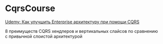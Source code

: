 ﻿# CqrsCourse

[Udemy: Как улучшить Enterprise архитектуру при помощи CQRS](https://www.udemy.com/course/cqrs-architecture-csharp-ru/)

8 преимуществ CQRS хендлеров и вертикальных слайсов по сравнению с привычной слоистой архитектурой